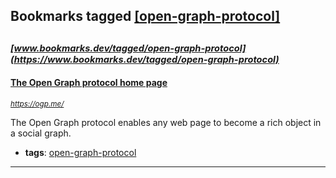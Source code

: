 ## Bookmarks tagged [[open-graph-protocol]](https://www.bookmarks.dev/search?q=[open-graph-protocol])

_<sup><sup>[www.bookmarks.dev/tagged/open-graph-protocol](https://www.bookmarks.dev/tagged/open-graph-protocol)</sup></sup>_
---
#### [The Open Graph protocol home page](https://ogp.me/)
_<sup>https://ogp.me/</sup>_

The Open Graph protocol enables any web page to become a rich object in a social graph.
* **tags**: [open-graph-protocol](../tagged/open-graph-protocol.md)
---
